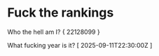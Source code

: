 # Fuck the rankings

Who the hell am I?
{ 22128099 }

What fucking year is it?
[ 2025-09-11T22:30:00Z ]
